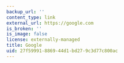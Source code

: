 ```yaml
---
backup_url: ''
content_type: link
external_url: https://google.com
is_broken: ''
is_image: false
license: externally-managed
title: Google
uid: 27f59991-8869-44d1-bd27-9c3d77c800ac
---
```

